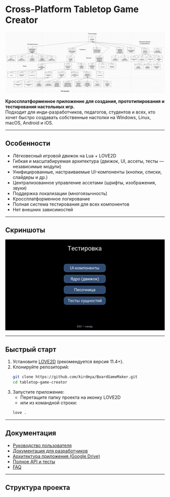 # Cross-Platform Tabletop Game Creator

![arch](docs/architecture.png)

**Кроссплатформенное приложение для создания, прототипирования и тестирования настольных игр.**  
Подходит для инди-разработчиков, педагогов, студентов и всех, кто хочет быстро создавать собственные настолки на Windows, Linux, macOS, Android и iOS.

---

## Особенности

- Лёгковесный игровой движок на Lua + LOVE2D
- Гибкая и масштабируемая архитектура (движок, UI, ассеты, тесты — независимые модули)
- Унифицированные, настраиваемые UI-компоненты (кнопки, списки, слайдеры и др.)
- Централизованное управление ассетами (шрифты, изображения, звуки)
- Поддержка локализации (многоязычность)
- Кроссплатформенное логирование
- Полная система тестирования для всех компонентов
- Нет внешних зависимостей

---

## Скриншоты

![menu](docs/test_core.png)

---

## Быстрый старт

1. Установите [LOVE2D](https://love2d.org/) (рекомендуется версия 11.4+).
2. Клонируйте репозиторий:
    ```bash
    git clone https://github.com/kirdmya/BoardGameMaker.git
    cd tabletop-game-creator
    ```
3. Запустите приложение:
    - Перетащите папку проекта на иконку LOVE2D  
    - или из командной строки:
    ```bash
    love .
    ```

---

## Документация

- [Руководство пользователя](docs/USAGE.md)
- [Документация для разработчиков](docs/DEVELOP.md)
- [Архитектура приложения (Google Drive)](https://drive.google.com/file/d/1NGn5jJ0iJ0-tImD68ZDAlXl-6SXQmU9M/view?usp=sharing)
- [Полное API и тесты](docs/API.md)
- [FAQ](docs/FAQ.md)

---

## Структура проекта

